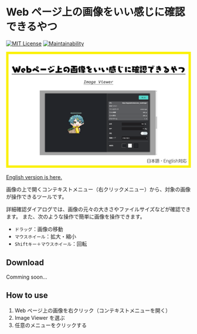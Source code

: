 # Web ページ上の画像をいい感じに確認できるやつ

[![MIT License](http://img.shields.io/badge/license-MIT-blue.svg?style=flat)](LICENSE) [![Maintainability](https://api.codeclimate.com/v1/badges/2ecea4aab33e03fa6016/maintainability)](https://codeclimate.com/github/heppokofrontend/chrome-extension-image-viewer/maintainability)

![](./images/main.png)

[English version is here.](./README.md)

画像の上で開くコンテキストメニュー（右クリックメニュー）から、対象の画像が操作できるツールです。

詳細確認ダイアログでは、画像の元々の大きさやファイルサイズなどが確認できます。
また、次のような操作で簡単に画像を操作できます。

- `ドラッグ`：画像の移動
- `マウスホイール`：拡大・縮小
- `Shiftキー＋マウスホイール`：回転

## Download

Comming soon...

<!-- Install it on your Google Chrome from here. -->

<!-- [![Available in the Chrome Web Store](./images/iNEddTyWiMfLSwFD6qGq.png)](https://chrome.google.com/webstore/detail/close-duplicate-tab/ollnnjepahcgphpjjhcfohpelmpldghj) -->

## How to use

1. Web ページ上の画像を右クリック（コンテキストメニューを開く）
2. Image Viewer を選ぶ
3. 任意のメニューをクリックする
